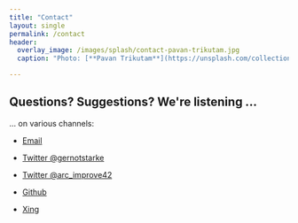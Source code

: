 ```yaml
---
title: "Contact"
layout: single
permalink: /contact
header:
  overlay_image: /images/splash/contact-pavan-trikutam.jpg
  caption: "Photo: [**Pavan Trikutam**](https://unsplash.com/collections/389099/contact?photo=71CjSSB83Wo)"

---
```


## Questions? Suggestions? We're listening ...

... on various channels:

* <a href="xmxaxixlxtxo:gxsx@gxexrxnxoxtxsxtxaxrxkxex.xdxe" onmouseover="this.href=this.href.replace(/x/g,'');"><i class="fa fa-fw fa-envelope"></i>Email</a>

* [<i class="fa fa-fw fa-twitter"></i>Twitter @gernotstarke](https://twitter.com/gernotstarke)

* [<i class="fa fa-fw fa-twitter"></i>Twitter @arc_improve42](https://twitter.com/arc_improve42)

* [<i class="fa fa-fw fa-github"></i>Github](https://github.com/aim42)

* [<i class="fa fa-fw fa-xing"></i>Xing](https://www.xing.com/profile/Gernot_Starke)
